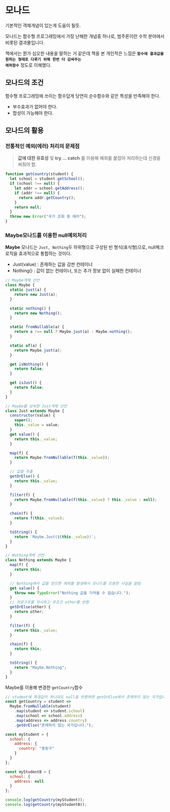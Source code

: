 # 모나드

기본적인 객체개념이 있는게 도움이 될듯.

모나드는 함수형 프로그래밍에서 가장 난해한 개념중 하나로, 범주론이란 수학 분야에서 비롯된 결과물입니다.

책에서는 뭔가 심오한 내용을 말하는 거 같은데 책을 본 개인적은 느낌은
<code>**함수에 결과값을 원하는 형태로 다루기 위해 한번 더 감싸주는 래퍼함수**</code> 정도로 이해했다.

## 모나드의 조건

함수형 프로그래밍에 쓰이는 함수답게 당연히 순수함수와 같은 특성을 만족해야 한다.

- 부수효과가 없어야 한다.
- 합성이 가능해야 한다.

## 모나드의 활용

### 전통적인 예외(에러) 처리의 문제점

> **값에 대한 유효성** 및 **try ... catch** 를 이용해 예외를 붙잡아 처리하는데 신경을 써줘야 함.

```javascript
function getCountry(student) {
  let school = student.getSchool();
  if (school !== null) {
    let addr = school.getAddress();
    if (addr !== null) {
      return addr.getCountry();
    }
    return null;
  }
  throw new Error("국가 조회 중 에러");
}
```

### Maybe모나드를 이용한 null예외처리

**Maybe** 모나드는 <code>Just, Nothing</code>두 하위형으로 구성된 빈 형식(표식형)으로, null체크 로직을 효과적으로 통합하는 것이다.

- Just(value) : 존재하는 값을 감싼 컨테이너
- Nothing() : 값이 없는 컨테이너, 또는 추가 정보 없이 실패한 컨테이너

```javascript
// Maybe객체 선언
class Maybe {
  static just(a) {
    return new Just(a);
  }

  static nothing() {
    return new Nothing();
  }

  static fromNullable(a) {
    return a !== null ? Maybe.just(a) : Maybe.nothing();
  }

  static of(a) {
    return Maybe.just(a);
  }

  get isNothing() {
    return false;
  }

  get isJust() {
    return false;
  }
}

// Maybe를 상속한 Just객체 선언
class Just extends Maybe {
  constructor(value) {
    super();
    this._value = value;
  }
  get value() {
    return this._value;
  }

  map(f) {
    return Maybe.fromNullable(f(this._value));
  }

  // 값을 추출
  getOrElse() {
    return this._value;
  }

  filter(f) {
    return Maybe.fromNullable(f(this._value) ? this._value : null);
  }

  chain(f) {
    return f(this._value);
  }

  toString() {
    return `Maybe.Just(${this._value})`;
  }
}

// Nothing객체 선언
class Nothing extends Maybe {
  map(f) {
    return this;
  }

  // Nothing에서 값을 얻으면 예외를 발생해서 모나드를 오용한 사실을 알림
  get value() {
    throw new TypeError("Nothing 값을 가져올 수 없습니다.");
  }
  // 자료구조를 무시하고 무조건 other를 반환
  getOrElse(other) {
    return other;
  }

  filter(f) {
    return this._value;
  }

  chain(f) {
    return this;
  }

  toString() {
    return "Maybe.Nothing";
  }
}
```

Maybe를 이용해 변경한 <code>getCountry</code>함수

```javascript
// student에 특정값이 하나라도 null을 반환하면 getOrElse에서 존재하지 않는 국가입니다를 반환.
const getCountry = student =>
  Maybe.fromNullable(student)
    .map(student => student.school)
    .map(school => school.address)
    .map(address => address.country)
    .getOrElse("존재하지 않는 국가입니다.");

const myStudent = {
  school: {
    address: {
      country: "중랑구"
    }
  }
};

const myStudentB = {
  school: {
    address: null
  }
};

console.log(getCountry(myStudent));
console.log(getCountry(myStudentB));
```
